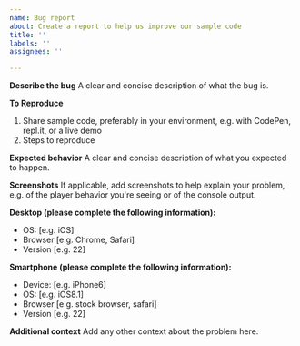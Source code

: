 ```yaml
---
name: Bug report
about: Create a report to help us improve our sample code
title: ''
labels: ''
assignees: ''

---
```


<!--
Please only use this template to file issues with our sample code. Reach out to AWS Support (https://aws.amazon.com/premiumsupport/) for general help with the IVS Player SDK or your specific integration.
-->

**Describe the bug**
A clear and concise description of what the bug is.

**To Reproduce**
1. Share sample code, preferably in your environment, e.g. with CodePen, repl.it, or a live demo
2. Steps to reproduce

**Expected behavior**
A clear and concise description of what you expected to happen.

**Screenshots**
If applicable, add screenshots to help explain your problem, e.g. of the player behavior you're seeing or of the console output.

**Desktop (please complete the following information):**
 - OS: [e.g. iOS]
 - Browser [e.g. Chrome, Safari]
 - Version [e.g. 22]

**Smartphone (please complete the following information):**
 - Device: [e.g. iPhone6]
 - OS: [e.g. iOS8.1]
 - Browser [e.g. stock browser, safari]
 - Version [e.g. 22]

**Additional context**
Add any other context about the problem here.
